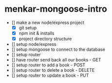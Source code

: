 # menkar-mongoose-intro

- [] make a new node/express project
    - [x] git setup
    - [x] npm init & installs
    - [x] project directory structure
- [] setup node/express
- [] setup mongoose to connect to the database
- [] setup router
- [] have router send back all our books - GET
- [] setup router to add a book - POST
- [] setup router to delete a book - DELETE
- [] setup router to update a book - PUT
